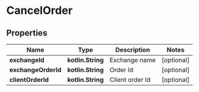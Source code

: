 
# CancelOrder

## Properties
Name | Type | Description | Notes
------------ | ------------- | ------------- | -------------
**exchangeId** | **kotlin.String** | Exchange name |  [optional]
**exchangeOrderId** | **kotlin.String** | Order Id |  [optional]
**clientOrderId** | **kotlin.String** | Client order Id |  [optional]




